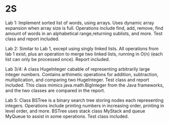 # 2S

Lab 1: Implement sorted list of words, using arrays. Uses dynamic array expansion when array size is full. Operations include find, add, remove, find amount of words in an alphabetical range,returning sublists, and more. Test class and report included.

Lab 2: Similar to Lab 1, except using singly linked lists. All operations from lab 1 exist, plus an operation to merge two linked lists, running in O(n) (each list can only be processed once). Report included.

Lab 3/4: A class HugeInteger cabable of representing arbitrarily large integer numbers. Contains arthimetic operations for addition, subtraction, multiplication, and comparing two HugeInteger. Test class and report included. This class mimics java.math.BigInteger from the Java frameworks, and the two classes are compared in the report.

Lab 5: Class BSTree is a binary search tree storing nodes each representing integers. Operations include printing numbers in increasing order, printing in level order, and more. BSTree uses stack class MyStack and queue MyQueue to assist in some operations. Test class included.

